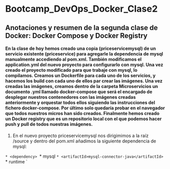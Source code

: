 # Bootcamp_DevOps_Docker_Clase2
## Anotaciones y resumen de la segunda clase de Docker: Docker Compose y Docker Registry

#### En la clase de hoy hemos creado una copia (priceservicemysql) de un servicio existente (priceservice) para agregarle la dependencia de mysql manualmente accediendo al pom.xml. También modificamos el application.yml del nuevo proyecto para configurarlo con mysql. Una vez creado el proyecto modificado para que trabaje con mysql, lo compilamos. Creamos un Dockerfile para cada uno de los servicios, y hacemos los build con cada uno de ellos par crear las imágenes. Una vez creadas las imágenes, creamos dentro de la carpeta Microservicios un documento .yml llamado docker-compose que será el encargado de desplegar nuestros contenedores con las imágenes creadas anteriormente y orquestar todos ellos siguiendo las instrucciones del fichero docker-compose. Por último solo quedaría probar en el navegador que todos nuestros micros han sido creados. Finalmente hemos creado un Docker registry que es un repositorio local con el que podemos hacer push y pull de todos nuestras imágenes.


1. En el nuevo proyecto priceservicemysql nos dirigimimos a la raíz /source y dentro del pom.xml añadimos la siguiente dependencia de mysql:

`* <dependency>
`* <groupId>mysql</groupId>
``* <artifactId>mysql-connector-java</artifactId>
``* <scope>runtime</scope> `
